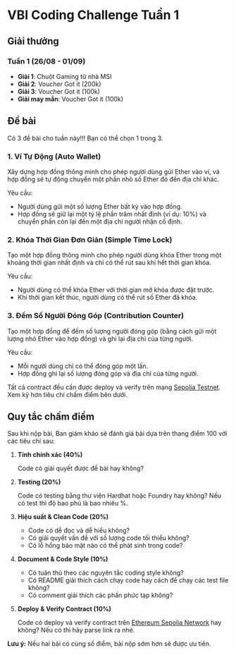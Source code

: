 # VBI Coding Challenge Tuần 1

## Giải thưởng

### Tuần 1 (26/08 - 01/09)
- **Giải 1**: Chuột Gaming từ nhà MSI
- **Giải 2**: Voucher Got it (200k)
- **Giải 3**: Voucher Got it (100k)
- **Giải may mắn**: Voucher Got it (100k)

## Đề bài

Có 3 đề bài cho tuần này!!! Bạn có thể chọn 1 trong 3.

### 1. Ví Tự Động (Auto Wallet)
Xây dựng hợp đồng thông minh cho phép người dùng gửi Ether vào ví, và hợp đồng sẽ tự động chuyển một phần nhỏ số Ether đó đến địa chỉ khác.

Yêu cầu:
- Người dùng gửi một số lượng Ether bất kỳ vào hợp đồng.
- Hợp đồng sẽ giữ lại một tỷ lệ phần trăm nhất định (ví dụ: 10%) và chuyển phần còn lại đến một địa chỉ người nhận cố định.

### 2. Khóa Thời Gian Đơn Giản (Simple Time Lock)
Tạo một hợp đồng thông minh cho phép người dùng khóa Ether trong một khoảng thời gian nhất định và chỉ có thể rút sau khi hết thời gian khóa.

Yêu cầu:
- Người dùng có thể khóa Ether với thời gian mở khóa được đặt trước.
- Khi thời gian kết thúc, người dùng có thể rút số Ether đã khóa.

### 3. Đếm Số Người Đóng Góp (Contribution Counter)
Tạo một hợp đồng để đếm số lượng người đóng góp (bằng cách gửi một lượng nhỏ Ether vào hợp đồng) và ghi lại địa chỉ của từng người.

Yêu cầu:
- Mỗi người dùng chỉ có thể đóng góp một lần.
- Hợp đồng ghi lại số lượng đóng góp và địa chỉ của từng người.

Tất cả contract đều cần được deploy và verify trên mạng [Sepolia Testnet](https://sepolia.etherscan.io/). Xem kỹ hơn tiêu chí chấm điểm bên dưới.

## Quy tắc chấm điểm

Sau khi nộp bài, Ban giám khảo sẽ đánh giá bài dựa trên thang điểm 100 với các tiêu chí sau:

1. **Tính chính xác (40%)**  
   
   Code có giải quyết được đề bài hay không?

2. **Testing (20%)**
   
   Code có testing bằng thư viện Hardhat hoặc Foundry hay không? Nếu có test thì độ bao phủ là bao nhiêu %.

3. **Hiệu suất  & Clean Code (20%)** 
   
   - Code có dễ đọc và dễ hiểu không? 
   - Có giải quyết vấn đề với số lượng code tối thiểu không?
   - Có lỗ hổng bảo mật nào có thể phát sinh trong code?
  
4. **Document & Code Style (10%)**  

   - Có tuân thủ theo các nguyên tắc coding style không?
   - Có README giải thích cách chạy code hay cách để chạy các test file không?
   - Có comment giải thích các phần phức tạp không?

5. **Deploy & Verify Contract (10%)**

   Code có deploy và verify contract trên [Ethereum Sepolia Network](https://sepolia.etherscan.io/) hay không? Nếu có thì hãy parse link ra nhé.

**Lưu ý:** Nếu hai bài có cùng số điểm, bài nộp sớm hơn sẽ được ưu tiên. 